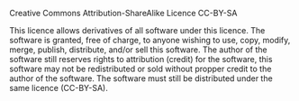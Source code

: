 Creative Commons Attribution-ShareAlike Licence
CC-BY-SA

This licence allows derivatives of all software under this licence.
The software is granted, free of charge, to anyone wishing to use, copy, modify, merge, publish, distribute, and/or sell this software.
The author of the software still reserves rights to attribution (credit) for the software, this software may not be redistributed or sold without propper credit to the author of the software.
The software must still be distributed under the same licence (CC-BY-SA).
